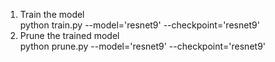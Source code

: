 1. Train the model  
python train.py --model='resnet9' --checkpoint='resnet9'  
2. Prune the trained model  
python prune.py --model='resnet9' --checkpoint='resnet9'
